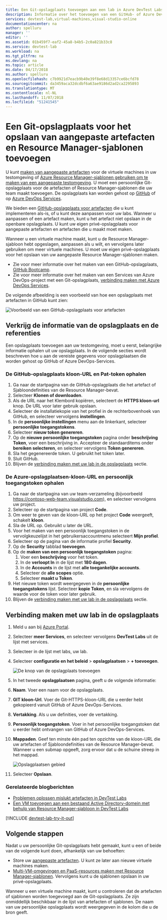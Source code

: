 ```yaml
---
title: Een Git-opslagplaats toevoegen aan een lab in Azure DevTest Labs | Microsoft Docs
description: Informatie over het toevoegen van een GitHub- of Azure DevOps Services Git-opslagplaats voor de bron van uw aangepaste artefacten in Azure DevTest Labs.
services: devtest-lab,virtual-machines,visual-studio-online
documentationcenter: na
author: spelluru
manager: ''
editor: ''
ms.assetid: 01b459f7-eaf2-45a8-b4b5-2c0a821b33c8
ms.service: devtest-lab
ms.workload: na
ms.tgt_pltfrm: na
ms.devlang: na
ms.topic: article
ms.date: 04/17/2018
ms.author: spelluru
ms.openlocfilehash: c7b9921d7eacb9b40e39f8e68d13357ce6bcfd78
ms.sourcegitcommit: da3459aca32dcdbf6a63ae9186d2ad2ca2295893
ms.translationtype: MT
ms.contentlocale: nl-NL
ms.lasthandoff: 11/07/2018
ms.locfileid: "51241545"
---
```

# <a name="add-a-git-repository-to-store-custom-artifacts-and-resource-manager-templates"></a>Een Git-opslagplaats voor het opslaan van aangepaste artefacten en Resource Manager-sjablonen toevoegen

U kunt [maken van aangepaste artefacten](devtest-lab-artifact-author.md) voor de virtuele machines in uw testomgeving of [Azure Resource Manager-sjablonen gebruiken om te maken van een aangepaste testomgeving](devtest-lab-create-environment-from-arm.md). U moet een persoonlijke Git-opslagplaats voor de artefacten of Resource Manager-sjablonen die uw team maakt toevoegen. De opslagplaats kan worden gehost op [GitHub](https://github.com) of op [Azure DevOps Services](https://visualstudio.com).

We bieden een [GitHub-opslagplaats voor artefacten](https://github.com/Azure/azure-devtestlab/tree/master/Artifacts) die u kunt implementeren als-is, of u kunt deze aanpassen voor uw labs. Wanneer u aanpassen of een artefact maken, kunt u het artefact niet opslaan in de openbare opslagplaats. U kunt uw eigen privé-opslagplaats voor aangepaste artefacten en artefacten die u maakt moet maken. 

Wanneer u een virtuele machine maakt, kunt u de Resource Manager-sjabloon hebt opgeslagen, aanpassen als u wilt, en vervolgens later gebruiken om meer virtuele machines. U moet uw eigen privé-opslagplaats voor het opslaan van uw aangepaste Resource Manager-sjablonen maken.  

* Zie voor meer informatie over het maken van een GitHub-opslagplaats, [GitHub Bootcamp](https://help.github.com/categories/bootcamp/).
* Zie voor meer informatie over het maken van een Services van Azure DevOps-project met een Git-opslagplaats, [verbinding maken met Azure DevOps Services](https://www.visualstudio.com/get-started/setup/connect-to-visual-studio-online).

De volgende afbeelding is een voorbeeld van hoe een opslagplaats met artefacten in GitHub kunt zien:  

![Voorbeeld van een GitHub-opslagplaats voor artefacten](./media/devtest-lab-add-repo/devtestlab-github-artifact-repo-home.png)

## <a name="get-the-repository-information-and-credentials"></a>Verkrijg de informatie van de opslagplaats en de referenties
Een opslagplaats toevoegen aan uw testomgeving, moet u eerst, belangrijke informatie ophalen uit uw opslagplaats. In de volgende secties wordt beschreven hoe u aan de vereiste gegevens voor opslagplaatsen die worden gehost op GitHub of Azure DevOps-Services.

### <a name="get-the-github-repository-clone-url-and-personal-access-token"></a>De GitHub-opslagplaats kloon-URL en Pat-token ophalen

1. Ga naar de startpagina van de GitHub-opslagplaats die het artefact of Sjabloondefinities van de Resource Manager-bevat.
2. Selecteer **Klonen of downloaden**.
3. Als de URL naar het Klembord kopiëren, selecteert de **HTTPS kloon-url** knop. De URL voor later gebruik opslaan.
4. Selecteer de installatiekopie van het profiel in de rechterbovenhoek van GitHub, en selecteer vervolgens **instellingen**.
5. In de **persoonlijke instellingen** menu aan de linkerkant, selecteer **persoonlijke toegangstokens**.
6. Selecteer **nieuw token genereren**.
7. Op de **nieuwe persoonlijke toegangstoken** pagina onder **beschrijving Token**, voer een beschrijving in. Accepteer de standaarditems onder **bereiken selecteren**, en selecteer vervolgens **Token genereren**.
8. Sla het gegenereerde token. U gebruikt het token later.
9. Sluit GitHub.   
10. Blijven de [verbinding maken met uw lab in de opslagplaats](#connect-your-lab-to-the-repository) sectie.

### <a name="get-the-azure-repos-clone-url-and-personal-access-token"></a>De Azure-opslagplaatsen-kloon-URL en persoonlijk toegangstoken ophalen

1. Ga naar de startpagina van uw team-verzameling (bijvoorbeeld https://contoso-web-team.visualstudio.com), en selecteer vervolgens uw project.
2. Selecteer op de startpagina van project **Code**.
3. Om weer te geven van de kloon-URL op het project **Code** weergeeft, schakelt **kloon**.
4. Sla de URL op. Gebruikt u later de URL.
5. Voor het maken van een persoonlijk toegangstoken in de vervolgkeuzelijst in het gebruikersaccountmenu selecteert **Mijn profiel**.
6. Selecteer op de pagina van de informatie profiel **Security**.
7. Op de **Security** tabblad **toevoegen**.
8. Op de **maken van een persoonlijk toegangstoken** pagina:
   1. Voer een **beschrijving** voor het token.
   2. In de **verloopt In** in de lijst met **180 dagen**.
   3. In de **Accounts** in de lijst met **alle toegankelijke accounts**.
   4. Selecteer de **alle scopes** optie.
   5. Selecteer **maakt u Token**.
9. Het nieuwe token wordt weergegeven in de **persoonlijke toegangstokens** lijst. Selecteer **kopie Token**, en sla vervolgens de waarde voor de token voor later gebruik.
10. Blijven de [verbinding maken met uw lab in de opslagplaats](#connect-your-lab-to-the-repository) sectie.

## <a name="connect-your-lab-to-the-repository"></a>Verbinding maken met uw lab in de opslagplaats
1. Meld u aan bij [Azure Portal](https://go.microsoft.com/fwlink/p/?LinkID=525040).
2. Selecteer **meer Services**, en selecteer vervolgens **DevTest Labs** uit de lijst met services.
3. Selecteer in de lijst met labs, uw lab. 
4. Selecteer **configuratie en het beleid** > **opslagplaatsen** > **+ toevoegen**.

    ![De knop van de opslagplaats toevoegen](./media/devtest-lab-add-repo/devtestlab-add-repo.png)
5. In het tweede **opslagplaatsen** pagina, geeft u de volgende informatie:
  1. **Naam**. Voer een naam voor de opslagplaats.
  2. **GIT kloon-Url**. Voer de Git-HTTPS-kloon-URL die u eerder hebt gekopieerd vanuit GitHub of Azure DevOps-Services.
  3. **Vertakking**. Als u uw definities, voer de vertakking.
  4. **Persoonlijk toegangstoken**. Voer in het persoonlijke toegangstoken dat u eerder hebt ontvangen van GitHub of Azure DevOps-Services.
  5. **Mappaden**. Geef ten minste één pad ten opzichte van de kloon-URL die uw artefacten of Sjabloondefinities van de Resource Manager-bevat. Wanneer u een submap opgeeft, zorg ervoor dat u de schuine streep in het mappad.

     ![Opslagplaatsen gebied](./media/devtest-lab-add-repo/devtestlab-repo-blade.png)
6. Selecteer **Opslaan**.

### <a name="related-blog-posts"></a>Gerelateerde blogberichten
* [Problemen oplossen mislukt artefacten in DevTest Labs](devtest-lab-troubleshoot-artifact-failure.md)
* [Een VM toevoegen aan een bestaand Active Directory-domein met behulp van Resource Manager-sjabloon in DevTest Labs](http://www.visualstudiogeeks.com/blog/DevOps/Join-a-VM-to-existing-AD-domain-using-ARM-template-AzureDevTestLabs)

[!INCLUDE [devtest-lab-try-it-out](../../includes/devtest-lab-try-it-out.md)]

## <a name="next-steps"></a>Volgende stappen
Nadat u uw persoonlijke Git-opslagplaats hebt gemaakt, kunt u een of beide van de volgende kunt doen, afhankelijk van uw behoeften:
* Store uw [aangepaste artefacten](devtest-lab-artifact-author.md). U kunt ze later aan nieuwe virtuele machines maken.
* [Multi-VM-omgevingen en PaaS-resources maken met Resource Manager-sjablonen](devtest-lab-create-environment-from-arm.md). Vervolgens kunt u de sjablonen opslaan in uw privé-opslagplaats.

Wanneer u een virtuele machine maakt, kunt u controleren dat de artefacten of sjablonen worden toegevoegd aan de Git-opslagplaats. Ze zijn onmiddellijk beschikbaar in de lijst van artefacten of sjablonen. De naam van uw persoonlijke opslagplaats wordt weergegeven in de kolom die u de bron geeft. 
